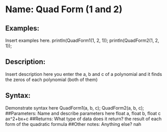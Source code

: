 # Name: Quad Form (1 and 2)

## Examples:
Insert examples here.
 println(QuadForm1(1, 2, 1));
 println(QuadForm2(1, 2, 1));
## Description:
Insert description here
you enter the a, b and c of a polynomial and it finds the zeros of each polynomial (both of them)
## Syntax:
Demonstrate syntax here
QuadForm1(a, b, c);
QuadForm2(a, b, c);
##Parameters: 
Name and describe parameters here
float a, float b, float c
ax^2+bx+c
##Returns:
What type of data does it return?
the result of each form of the quadratic formula
##Other notes:
Anything else?
nah
